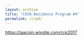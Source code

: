 ```yaml
---
layout: archive
title: "COIN Residence Program #4"
permalink: /crp4/
---
```


https://iaacoin.wixsite.com/crp2017
